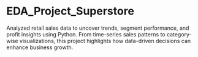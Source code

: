 # EDA_Project_Superstore
Analyzed retail sales data to uncover trends, segment performance, and profit insights using Python. From time-series sales patterns to category-wise visualizations, this project highlights how data-driven decisions can enhance business growth.
